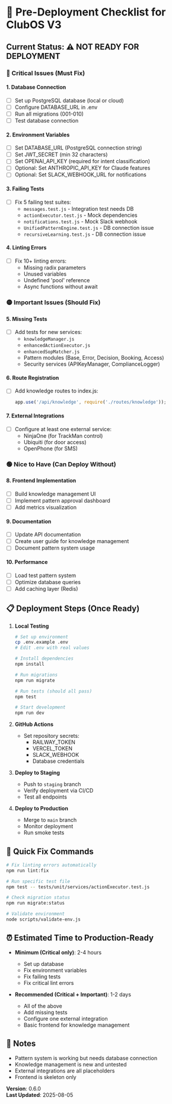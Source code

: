 # 🚀 Pre-Deployment Checklist for ClubOS V3

## Current Status: ⚠️ NOT READY FOR DEPLOYMENT

### 🔴 Critical Issues (Must Fix)

#### 1. **Database Connection**
- [ ] Set up PostgreSQL database (local or cloud)
- [ ] Configure DATABASE_URL in .env
- [ ] Run all migrations (001-010)
- [ ] Test database connection

#### 2. **Environment Variables**
- [ ] Set DATABASE_URL (PostgreSQL connection string)
- [ ] Set JWT_SECRET (min 32 characters)
- [ ] Set OPENAI_API_KEY (required for intent classification)
- [ ] Optional: Set ANTHROPIC_API_KEY for Claude features
- [ ] Optional: Set SLACK_WEBHOOK_URL for notifications

#### 3. **Failing Tests**
- [ ] Fix 5 failing test suites:
  - `messages.test.js` - Integration test needs DB
  - `actionExecutor.test.js` - Mock dependencies
  - `notifications.test.js` - Mock Slack webhook
  - `UnifiedPatternEngine.test.js` - DB connection issue
  - `recursiveLearning.test.js` - DB connection issue

#### 4. **Linting Errors**
- [ ] Fix 10+ linting errors:
  - Missing radix parameters
  - Unused variables
  - Undefined 'pool' reference
  - Async functions without await

### 🟡 Important Issues (Should Fix)

#### 5. **Missing Tests**
- [ ] Add tests for new services:
  - `knowledgeManager.js`
  - `enhancedActionExecutor.js`
  - `enhancedSopMatcher.js`
  - Pattern modules (Base, Error, Decision, Booking, Access)
  - Security services (APIKeyManager, ComplianceLogger)

#### 6. **Route Registration**
- [ ] Add knowledge routes to index.js:
  ```javascript
  app.use('/api/knowledge', require('./routes/knowledge'));
  ```

#### 7. **External Integrations**
- [ ] Configure at least one external service:
  - NinjaOne (for TrackMan control)
  - Ubiquiti (for door access)
  - OpenPhone (for SMS)

### 🟢 Nice to Have (Can Deploy Without)

#### 8. **Frontend Implementation**
- [ ] Build knowledge management UI
- [ ] Implement pattern approval dashboard
- [ ] Add metrics visualization

#### 9. **Documentation**
- [ ] Update API documentation
- [ ] Create user guide for knowledge management
- [ ] Document pattern system usage

#### 10. **Performance**
- [ ] Load test pattern system
- [ ] Optimize database queries
- [ ] Add caching layer (Redis)

## 📋 Deployment Steps (Once Ready)

1. **Local Testing**
   ```bash
   # Set up environment
   cp .env.example .env
   # Edit .env with real values
   
   # Install dependencies
   npm install
   
   # Run migrations
   npm run migrate
   
   # Run tests (should all pass)
   npm test
   
   # Start development
   npm run dev
   ```

2. **GitHub Actions**
   - Set repository secrets:
     - RAILWAY_TOKEN
     - VERCEL_TOKEN
     - SLACK_WEBHOOK
     - Database credentials

3. **Deploy to Staging**
   - Push to `staging` branch
   - Verify deployment via CI/CD
   - Test all endpoints

4. **Deploy to Production**
   - Merge to `main` branch
   - Monitor deployment
   - Run smoke tests

## 🎯 Quick Fix Commands

```bash
# Fix linting errors automatically
npm run lint:fix

# Run specific test file
npm test -- tests/unit/services/actionExecutor.test.js

# Check migration status
npm run migrate:status

# Validate environment
node scripts/validate-env.js
```

## ⏰ Estimated Time to Production-Ready

- **Minimum (Critical only)**: 2-4 hours
  - Set up database
  - Fix environment variables
  - Fix failing tests
  - Fix critical lint errors

- **Recommended (Critical + Important)**: 1-2 days
  - All of the above
  - Add missing tests
  - Configure one external integration
  - Basic frontend for knowledge management

## 📝 Notes

- Pattern system is working but needs database connection
- Knowledge management is new and untested
- External integrations are all placeholders
- Frontend is skeleton only

**Version**: 0.6.0  
**Last Updated**: 2025-08-05